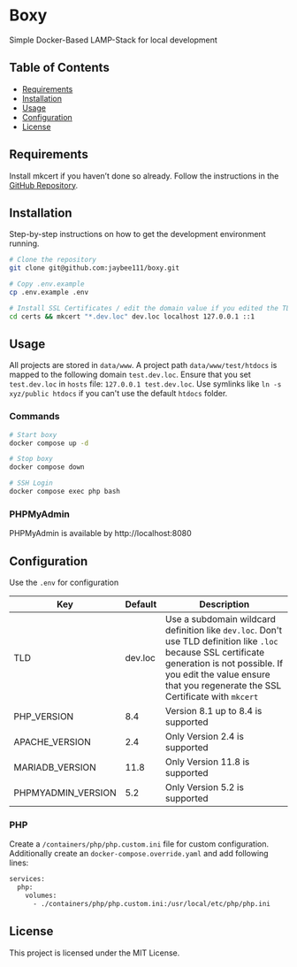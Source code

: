 
# Boxy

Simple Docker-Based LAMP-Stack for local development

## Table of Contents

- [Requirements](#requirements)
- [Installation](#installation)
- [Usage](#usage)
- [Configuration](#configuration)
- [License](#license)

## Requirements

Install mkcert if you haven’t done so already. Follow the instructions in the [GitHub Repository](https://github.com/FiloSottile/mkcert).

## Installation

Step-by-step instructions on how to get the development environment running.

```bash
# Clone the repository
git clone git@github.com:jaybee111/boxy.git

# Copy .env.example
cp .env.example .env

# Install SSL Certificates / edit the domain value if you edited the TLD variable in .env.
cd certs && mkcert "*.dev.loc" dev.loc localhost 127.0.0.1 ::1
```

## Usage

All projects are stored in ``data/www``. A project path ``data/www/test/htdocs`` is mapped to the following domain ``test.dev.loc``. Ensure that you set ``test.dev.loc`` in ``hosts`` file: ``127.0.0.1 test.dev.loc``.
Use symlinks like ``ln -s xyz/public htdocs`` if you can't use the default ``htdocs`` folder.

### Commands

```bash
# Start boxy
docker compose up -d

# Stop boxy
docker compose down

# SSH Login
docker compose exec php bash
```

### PHPMyAdmin

PHPMyAdmin is available by http://localhost:8080

## Configuration

Use the `.env` for configuration

| Key            | Default | Description                                                                                                                                                                                                                     |
|----------------|---------|---------------------------------------------------------------------------------------------------------------------------------------------------------------------------------------------------------------------------------|
| TLD            | dev.loc | Use a subdomain wildcard definition like `dev.loc`. Don't use TLD definition like `.loc` because SSL certificate generation is not possible. If you edit the value ensure that you regenerate the SSL Certificate with `mkcert` |
| PHP_VERSION    | 8.4     | Version 8.1 up to 8.4 is supported                                                                                                                                                                                              |
| APACHE_VERSION | 2.4     | Only Version 2.4 is supported                                                                                                                                                                                                   |
| MARIADB_VERSION | 11.8    | Only Version 11.8 is supported                                                                                                                                                                                                  |
| PHPMYADMIN_VERSION | 5.2     | Only Version 5.2 is supported                                                                                                                                                                                                   |

### PHP

Create a ``/containers/php/php.custom.ini`` file for custom configuration. Additionally create an ``docker-compose.override.yaml`` and add following lines:

```bash
services:
  php:
    volumes:
      - ./containers/php/php.custom.ini:/usr/local/etc/php/php.ini
```

## License

This project is licensed under the MIT License.
